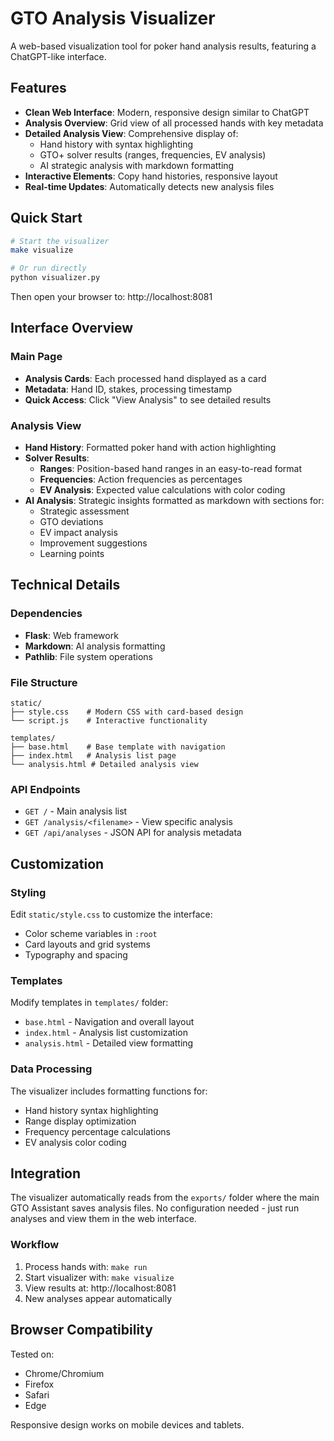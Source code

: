 # GTO Analysis Visualizer

A web-based visualization tool for poker hand analysis results, featuring a ChatGPT-like interface.

## Features

- **Clean Web Interface**: Modern, responsive design similar to ChatGPT
- **Analysis Overview**: Grid view of all processed hands with key metadata
- **Detailed Analysis View**: Comprehensive display of:
  - Hand history with syntax highlighting
  - GTO+ solver results (ranges, frequencies, EV analysis)
  - AI strategic analysis with markdown formatting
- **Interactive Elements**: Copy hand histories, responsive layout
- **Real-time Updates**: Automatically detects new analysis files

## Quick Start

```bash
# Start the visualizer
make visualize

# Or run directly
python visualizer.py
```

Then open your browser to: http://localhost:8081

## Interface Overview

### Main Page
- **Analysis Cards**: Each processed hand displayed as a card
- **Metadata**: Hand ID, stakes, processing timestamp
- **Quick Access**: Click "View Analysis" to see detailed results

### Analysis View
- **Hand History**: Formatted poker hand with action highlighting
- **Solver Results**: 
  - **Ranges**: Position-based hand ranges in an easy-to-read format
  - **Frequencies**: Action frequencies as percentages
  - **EV Analysis**: Expected value calculations with color coding
- **AI Analysis**: Strategic insights formatted as markdown with sections for:
  - Strategic assessment
  - GTO deviations
  - EV impact analysis
  - Improvement suggestions
  - Learning points

## Technical Details

### Dependencies
- **Flask**: Web framework
- **Markdown**: AI analysis formatting
- **Pathlib**: File system operations

### File Structure
```
static/
├── style.css    # Modern CSS with card-based design
└── script.js    # Interactive functionality

templates/
├── base.html    # Base template with navigation
├── index.html   # Analysis list page
└── analysis.html # Detailed analysis view
```

### API Endpoints
- `GET /` - Main analysis list
- `GET /analysis/<filename>` - View specific analysis
- `GET /api/analyses` - JSON API for analysis metadata

## Customization

### Styling
Edit `static/style.css` to customize the interface:
- Color scheme variables in `:root`
- Card layouts and grid systems
- Typography and spacing

### Templates
Modify templates in `templates/` folder:
- `base.html` - Navigation and overall layout
- `index.html` - Analysis list customization
- `analysis.html` - Detailed view formatting

### Data Processing
The visualizer includes formatting functions for:
- Hand history syntax highlighting
- Range display optimization
- Frequency percentage calculations
- EV analysis color coding

## Integration

The visualizer automatically reads from the `exports/` folder where the main GTO Assistant saves analysis files. No configuration needed - just run analyses and view them in the web interface.

### Workflow
1. Process hands with: `make run`
2. Start visualizer with: `make visualize`
3. View results at: http://localhost:8081
4. New analyses appear automatically

## Browser Compatibility

Tested on:
- Chrome/Chromium
- Firefox
- Safari
- Edge

Responsive design works on mobile devices and tablets.
